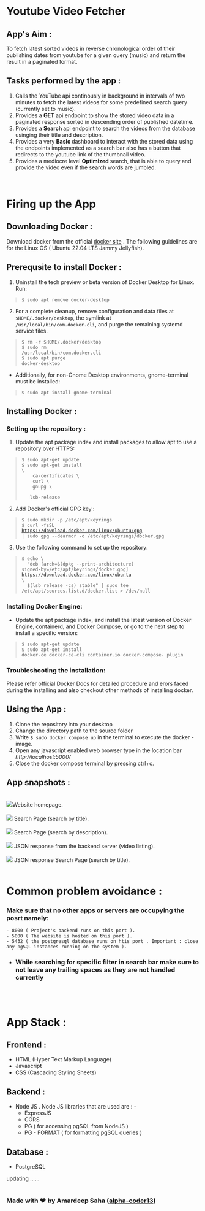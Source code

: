 # Youtube Video Fetcher

## App's Aim :

To fetch latest sorted  videos in reverse chronological order of their publishing dates from youtube for a given query (music) and return the result in a paginated format.

## Tasks performed by the app :

1. Calls the YouTube api continously in background in intervals of two minutes to fetch the latest videos for some predefined search query (currently set to music).
2. Provides a <b> GET </b> api endpoint to show the stored video data in a  paginated response sorted in descending order of published datetime.
3. Provides a <b>Search </b> api endpoint to search the videos from the database usinging their title and description.
4. Provides a very <b> Basic </b> dashboard to interact with the stored data using the endpoints implemented as a search bar also has a button that redirects to the youtube link of the thumbnail video. 
5. Provides a mediocre level <b> Optimized </b> search, that is able to query and provide the video even if the search words are jumbled.

<br>

# Firing up the App

## Downloading Docker :

Download docker from the official <a href="https://docs.docker.com/get-docker/">docker site</a> . The following guidelines are for the Linux OS ( Ubuntu 22.04 LTS Jammy Jellyfish).

## Prerequsite to install Docker :

1.  Uninstall the tech preview or beta version of Docker Desktop for Linux. Run:
 > <code>\$ sudo apt remove docker-desktop </code>
2. For a complete cleanup, remove configuration and data files at <code>\$HOME/.docker/desktop</code>, the symlink at <code> /usr/local/bin/com.docker.cli</code>, and purge the remaining systemd service files.
><code>\$ rm -r $HOME/.docker/desktop</code><br>
><code>\$ sudo rm /usr/local/bin/com.docker.cli</code><br>
><code>\$ sudo apt purge docker-desktop</code>

- Additionally, for non-Gnome Desktop environments, gnome-terminal must be installed:
> <code>\$ sudo apt install gnome-terminal </code>

## Installing Docker :

### Setting up the repository :
1. Update the apt package index and install packages to allow apt to use a repository over HTTPS:
><code>\$ sudo apt-get update </code><br>
><code>\$ sudo apt-get install \\<br>
    &nbsp;&nbsp;&nbsp;ca-certificates \\<br>
    &nbsp;&nbsp;&nbsp;curl \\<br>
    &nbsp;&nbsp;&nbsp;gnupg \\<br>
    &nbsp;&nbsp;&nbsp;lsb-release </code><br>

2. Add Docker's official GPG key :
><code>\$ sudo mkdir -p /etc/apt/keyrings</code><br>
><code>\$ curl -fsSL https://download.docker.com/linux/ubuntu/gpg | sudo gpg --dearmor -o /etc/apt/keyrings/docker.gpg</code><br>
3. Use the following command to set up the repository:
><code>\$ echo \\<br>
    &nbsp;"deb [arch=$(dpkg --print-architecture) signed-by=/etc/apt/keyrings/docker.gpg] https://download.docker.com/linux/ubuntu \\<br>
    &nbsp;\$(lsb_release -cs) stable" | sudo tee /etc/apt/sources.list.d/docker.list > /dev/null</code><br>

### Installing Docker Engine:

- Update the apt package index, and install the latest version of Docker Engine, containerd, and Docker Compose, or go to the next step to install a specific version:

><code>\$ sudo apt-get update</code><br>
><code>\$ sudo apt-get install docker-ce docker-ce-cli container.io docker-compose- plugin</code>


### Troubleshooting the installation:
 
Please refer official Docker Docs for detailed procedure and erors faced during the installing and also checkout other methods of installing docker.

## Using the App :

1. Clone the repository into your desktop
2. Change the directory path to the source folder
3. Write <code>\$ sudo docker compose up</code> in the terminal to execute the docker - image.
4. Open any javascript enabled web browser type in the location bar <I>http://localhost:5000/ </I> 
5. Close the docker compose terminal by pressing ctrl+c.

## App snapshots :
<br>
<img src="./images/homepage.png">Website homepage.
<br>
<br>
<img src="./images/search_page_title.png"> Search Page (search by title).
<br>
<br>  
<img src="./images/search_page_description.png"> Search Page (search by description).
<br>
<br>
<img src="./images/video_data_response_postman.png"> JSON response from the backend server (video listing).
<br>
<br>
<img src="./images/video_search_postman.png"> JSON response Search Page (search by title).
<br>
<br>

# Common problem avoidance :

### Make sure that no other apps or servers are occupying the posrt namely:
    - 8000 ( Project's backend runs on this port ).
    - 5000 ( The website is hosted on this port ).
    - 5432 ( the postgresql database runs on htis port . Important : close any pgSQL instances running on the system ).

- ### While searching for specific filter in search bar make sure to not leave any trailing spaces as they are not handled currently
<br>
<br>

# App Stack :

## Frontend :
-  HTML (Hyper Text Markup Language)
-  Javascript
-  CSS (Cascading Styling Sheets)

## Backend :
 - Node JS . Node JS libraries that are used are : - 
    - ExpressJS
    - CORS
    - PG ( for accessing pgSQL from NodeJS )
    - PG - FORMAT ( for formatting pgSQL queries )

## Database :
-   PostgreSQL


updating ......

#
### Made with :heart: by Amardeep Saha (<a href="https://github.com/alpha-coder13">alpha-coder13</a>)

#